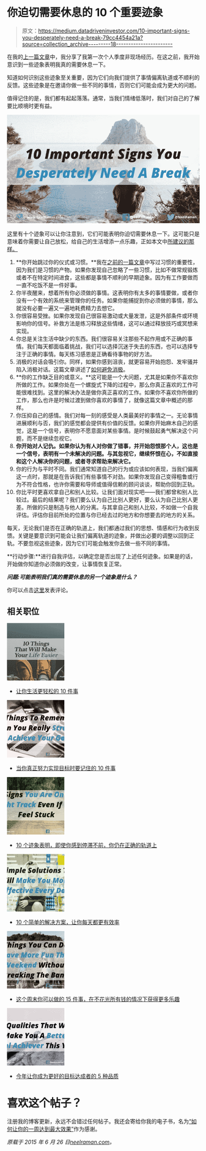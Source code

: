# 你迫切需要休息的 10 个重要迹象

> 原文：<https://medium.datadriveninvestor.com/10-important-signs-you-desperately-need-a-break-79cc4454a21a?source=collection_archive---------18----------------------->

在我的[上一篇文章](https://neelraman.com/my-first-personal-quarterly-offsite-5-valuable-lessons-learned/)中，我分享了我第一次个人季度非现场经历。在这之前，我开始意识到一些迹象表明我真的需要休息一下。

知道如何识别这些迹象至关重要，因为它们向我们提供了事情偏离轨道或不顺利的反馈。这些迹象是在邀请你做一些不同的事情，否则它们可能会成为更大的问题。

值得记住的是，我们都有起起落落。通常，当我们情绪低落时，我们对自己的了解要比顺境时更有益。

![](img/c7a6eb85cdd9e6b85bba3162a1ef1b3e.png)

这里有十个迹象可以让你注意到，它们可能表明你迫切需要休息一下。这可能只是意味着你需要让自己放松，给自己的生活增添一点乐趣，正如本文中[所建议的那样。](https://neelraman.com/15-things-you-can-do-to-have-more-fun-this-weekend-without-breaking-the-bank/)

1.  **你开始跳过你的仪式或习惯。**我在[之前的一篇文章](https://neelraman.com/why-you-should-develop-new-habits-this-year/)中写过习惯的重要性，因为我们是习惯的产物。如果你发现自己忽略了一些习惯，比如不做常规锻炼或者不在特定时间进食，这些都是事情不顺利的早期迹象。因为有工作要做而一直不吃饭不是一件好事。
2.  你半夜醒来，想着所有你必须做的事情。这表明你有太多的事情要做，或者你没有一个有效的系统来管理你的任务。如果你能捕捉到你必须做的事情，那么就没有必要一遍又一遍地耗费精力去想它。
3.  你很容易受挫。如果你发现自己很容易激动或大量发泄，这是外部条件或环境影响你的信号。补救方法是练习释放这些情绪，这可以通过释放技巧或冥想来实现。
4.  你总是关注生活中缺少的东西。我们很容易关注那些不起作用或不正确的事情。我们每天都面临着挑战，我们可以选择沉迷于失去的东西，也可以选择专注于正确的事情。每天练习感恩是正确看待事物的好方法。
5.  消极的对话会吸引你。同样，如果你感到沮丧，就更容易开始抱怨、发牢骚并陷入消极对话。这篇文章讲述了[如何避免消极](https://neelraman.com/how-to-avoid-being-exposed-to-negativity/)。
6.  **你的工作缺乏目的或意义。**这可能是一个大问题，尤其是如果你不喜欢你所做的工作。如果你处在一个螺旋式下降的过程中，那么你真正喜欢的工作可能很难找到。这里的解决办法是做你真正喜欢的工作。如果你不喜欢你所做的工作，那么也许是时候过渡到做你喜欢的事情了，就像这篇文章中概述的那样。
7.  你压抑自己的感情。我们对每一刻的感受是人类最美好的事情之一。无论事情进展顺利与否，我们的感觉都会提供有价值的反馈。如果你开始麻木自己的感觉，这是一个信号，表明你不愿意面对某些事情。是时候鼓起勇气解决这个问题，而不是继续忽视它。
8.  **你开始对人记仇。如果你认为有人对你做了错事，并开始怨恨那个人，这也是一个信号，表明有一个未解决的问题。与其忽视它，继续怀恨在心，不如直接和这个人解决你的问题，或者寻求帮助来解决它。**
9.  你的行为与平时不同。我们通常知道自己的行为或应该如何表现，当我们偏离这一点时，那就是在告诉我们有些事情不对劲。如果你发现自己变得粗鲁或行为不符合性格，也许你需要和导师或值得信赖的顾问谈谈，帮助你回到正轨。
10.  你比平时更喜欢拿自己和别人比较。让我们面对现实吧——我们都曾和别人比较过。最后的结果呢？我们要么认为自己比别人更好，要么认为自己比别人更差。所做的只是制造与他人的分离。与其拿自己和别人比较，不如做一个自我评估。评估你目前所处的位置与你已经去过的地方和你想要去的地方的关系。

每天，无论我们是否在正确的轨道上，我们都通过我们的思想、情感和行为收到反馈。关键是要意识到可能会让我们偏离轨道的迹象，并做出必要的调整以回到正轨。不要忽视这些迹象，因为它们可能会触发你去做一些不同的事情。

**行动步骤:**进行自我评估，以确定您是否出现了上述任何迹象。如果是的话，开始做你知道你必须做的改变，让事情恢复正常。

***问题:可能表明我们真的需要休息的另一个迹象是什么？***

你可以点击[这里](https://neelraman.com/10-important-signs-you-desperately-need-a-break/#respond)发表评论。

## 相关职位

![](img/518b269e7d3755035492048de864de0f.png)

*   [让你生活更轻松的 10 件事](https://neelraman.com/10-things-that-will-make-your-life-easier/)

![](img/40981234e90448ad3244d6a3d1055973.png)

*   [当你真正努力实现目标时要记住的 10 件事](https://neelraman.com/10-things-to-remember-when-you-really-struggle-to-achieve-your-goals/)

![](img/cc8f94023f4e0849a4a999a3982f3718.png)

*   [10 个迹象表明，即使你感到停滞不前，你仍在正确的轨道上](https://neelraman.com/10-signs-you-are-on-the-right-track-even-if-you-feel-stuck/)

![](img/a8d3b2f7eb117e13cc9801f3ddbafbc7.png)

*   [10 个简单的解决方案，让你每天都更有效率](https://neelraman.com/10-simple-solutions-that-will-make-you-more-effective-every-day/)

![](img/b5218a961c361b217054b52e85ce665b.png)

*   [这个周末你可以做的 15 件事，在不花光所有钱的情况下获得更多乐趣](https://neelraman.com/15-things-you-can-do-to-have-more-fun-this-weekend-without-breaking-the-bank/)

![](img/86ce051ac3b83407cbff20b9bd59bef1.png)

*   [今年让你成为更好的目标达成者的 5 种品质](https://neelraman.com/5-qualities-that-will-make-you-a-better-goal-achiever-this-year/)

# 喜欢这个帖子？

注册我的博客更新，永远不会错过任何帖子。我还会寄给你我的电子书，名为[“如何让你的一周达到最大效果”](https://neelraman.mykajabi.com/p/best-week-ever-book)作为感谢。

*原载于 2015 年 6 月 26 日*[*neelraman.com*](https://neelraman.com/10-important-signs-you-desperately-need-a-break/)*。*